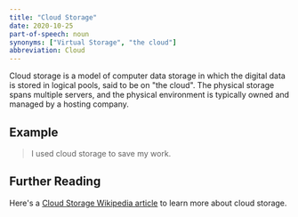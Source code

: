 ```yaml
---
title: "Cloud Storage"
date: 2020-10-25
part-of-speech: noun
synonyms: ["Virtual Storage", "the cloud"]
abbreviation: Cloud
---
```


Cloud storage is a model of computer data storage in which the digital data is stored in logical pools, said to be on "the cloud". The physical storage spans multiple servers, and the physical environment is typically owned and managed by a hosting company.
## Example

> I used cloud storage to save my work.

## Further Reading
Here's a [Cloud Storage Wikipedia article](https://en.wikipedia.org/wiki/Cloud_storage) to learn more about cloud storage.
